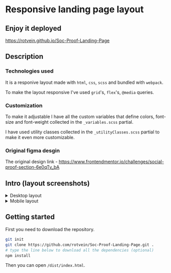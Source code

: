 # Responsive landing page layout
## Enjoy it deployed
https://rotvein.github.io/Soc-Proof-Landing-Page
## Description
### Technologies used
It is a responive layout made with `html`, `css`, `scss` and bundled with `webpack`. 

To make the layout responsive I've used `grid`'s, `flex`'s, `@media` queries.
### Customization
To make it adjustable I have all the custom variables that define colors, font-size and font-weight collected in the `_variables.scss` partial.

I have used utility classes collected in the `_utilityClasses.scss` partial to make it even more customizable. 
### Original figma desgin
The original design link - https://www.frontendmentor.io/challenges/social-proof-section-6e0qTv_bA
## Intro (layout screenshots)
<details>
<summary>Desktop layout</summary>
<br>
<img src="./intro_layouts/desktop_layout.png">
</details>
<details>
<summary>Mobile layout</summary>
<br>
<img src="./intro_layouts/mobile_layout.png">
</details>

## Getting started
First you need to download the repository.
```bash
git init
git clone https://github.com/rotvein/Soc-Proof-Landing-Page.git .
# type the line below to download all the dependencies (optional)
npm install 
```
Then you can open `/dist/index.html`.
